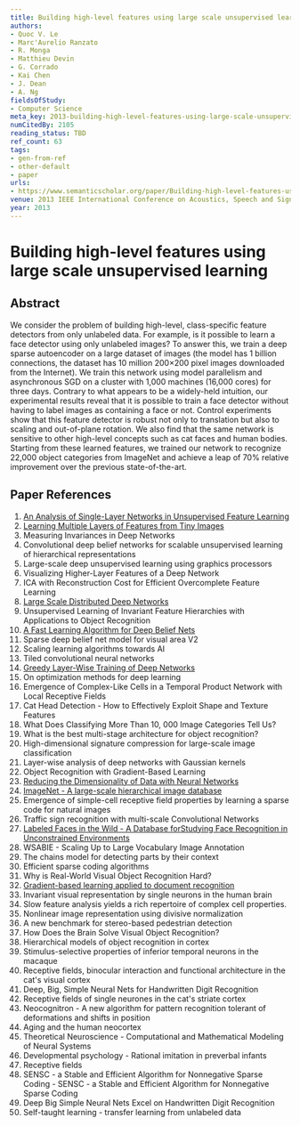 ```yaml
---
title: Building high-level features using large scale unsupervised learning
authors:
- Quoc V. Le
- Marc'Aurelio Ranzato
- R. Monga
- Matthieu Devin
- G. Corrado
- Kai Chen
- J. Dean
- A. Ng
fieldsOfStudy:
- Computer Science
meta_key: 2013-building-high-level-features-using-large-scale-unsupervised-learning
numCitedBy: 2105
reading_status: TBD
ref_count: 63
tags:
- gen-from-ref
- other-default
- paper
urls:
- https://www.semanticscholar.org/paper/Building-high-level-features-using-large-scale-Le-Ranzato/72e93aa6767ee683de7f001fa72f1314e40a8f35?sort=total-citations
venue: 2013 IEEE International Conference on Acoustics, Speech and Signal Processing
year: 2013
---
```


# Building high-level features using large scale unsupervised learning

## Abstract

We consider the problem of building high-level, class-specific feature detectors from only unlabeled data. For example, is it possible to learn a face detector using only unlabeled images? To answer this, we train a deep sparse autoencoder on a large dataset of images (the model has 1 billion connections, the dataset has 10 million 200×200 pixel images downloaded from the Internet). We train this network using model parallelism and asynchronous SGD on a cluster with 1,000 machines (16,000 cores) for three days. Contrary to what appears to be a widely-held intuition, our experimental results reveal that it is possible to train a face detector without having to label images as containing a face or not. Control experiments show that this feature detector is robust not only to translation but also to scaling and out-of-plane rotation. We also find that the same network is sensitive to other high-level concepts such as cat faces and human bodies. Starting from these learned features, we trained our network to recognize 22,000 object categories from ImageNet and achieve a leap of 70% relative improvement over the previous state-of-the-art.

## Paper References

1. [An Analysis of Single-Layer Networks in Unsupervised Feature Learning](2011-an-analysis-of-single-layer-networks-in-unsupervised-feature-learning)
2. [Learning Multiple Layers of Features from Tiny Images](2009-learning-multiple-layers-of-features-from-tiny-images)
3. Measuring Invariances in Deep Networks
4. Convolutional deep belief networks for scalable unsupervised learning of hierarchical representations
5. Large-scale deep unsupervised learning using graphics processors
6. Visualizing Higher-Layer Features of a Deep Network
7. ICA with Reconstruction Cost for Efficient Overcomplete Feature Learning
8. [Large Scale Distributed Deep Networks](2012-large-scale-distributed-deep-networks)
9. Unsupervised Learning of Invariant Feature Hierarchies with Applications to Object Recognition
10. [A Fast Learning Algorithm for Deep Belief Nets](2006-a-fast-learning-algorithm-for-deep-belief-nets)
11. Sparse deep belief net model for visual area V2
12. Scaling learning algorithms towards AI
13. Tiled convolutional neural networks
14. [Greedy Layer-Wise Training of Deep Networks](2006-greedy-layer-wise-training-of-deep-networks)
15. On optimization methods for deep learning
16. Emergence of Complex-Like Cells in a Temporal Product Network with Local Receptive Fields
17. Cat Head Detection - How to Effectively Exploit Shape and Texture Features
18. What Does Classifying More Than 10, 000 Image Categories Tell Us?
19. What is the best multi-stage architecture for object recognition?
20. High-dimensional signature compression for large-scale image classification
21. Layer-wise analysis of deep networks with Gaussian kernels
22. Object Recognition with Gradient-Based Learning
23. [Reducing the Dimensionality of Data with Neural Networks](2006-reducing-the-dimensionality-of-data-with-neural-networks)
24. [ImageNet - A large-scale hierarchical image database](2009-imagenet-a-large-scale-hierarchical-image-database)
25. Emergence of simple-cell receptive field properties by learning a sparse code for natural images
26. Traffic sign recognition with multi-scale Convolutional Networks
27. [Labeled Faces in the Wild - A Database forStudying Face Recognition in Unconstrained Environments](2008-labeled-faces-in-the-wild-a-database-forstudying-face-recognition-in-unconstrained-environments)
28. WSABIE - Scaling Up to Large Vocabulary Image Annotation
29. The chains model for detecting parts by their context
30. Efficient sparse coding algorithms
31. Why is Real-World Visual Object Recognition Hard?
32. [Gradient-based learning applied to document recognition](1998-lenet5.md)
33. Invariant visual representation by single neurons in the human brain
34. Slow feature analysis yields a rich repertoire of complex cell properties.
35. Nonlinear image representation using divisive normalization
36. A new benchmark for stereo-based pedestrian detection
37. How Does the Brain Solve Visual Object Recognition?
38. Hierarchical models of object recognition in cortex
39. Stimulus-selective properties of inferior temporal neurons in the macaque
40. Receptive fields, binocular interaction and functional architecture in the cat's visual cortex
41. Deep, Big, Simple Neural Nets for Handwritten Digit Recognition
42. Receptive fields of single neurones in the cat's striate cortex
43. Neocognitron - A new algorithm for pattern recognition tolerant of deformations and shifts in position
44. Aging and the human neocortex
45. Theoretical Neuroscience - Computational and Mathematical Modeling of Neural Systems
46. Developmental psychology - Rational imitation in preverbal infants
47. Receptive fields
48. SENSC - a Stable and Efficient Algorithm for Nonnegative Sparse Coding - SENSC - a Stable and Efficient Algorithm for Nonnegative Sparse Coding
49. Deep Big Simple Neural Nets Excel on Handwritten Digit Recognition
50. Self-taught learning - transfer learning from unlabeled data
